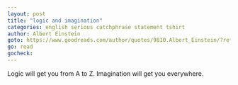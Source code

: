 ```yaml
---
layout: post
title: "logic and imagination"
categories: english serious catchphrase statement tshirt
author: Albert Einstein
goto: https://www.goodreads.com/author/quotes/9810.Albert_Einstein/?ref=speak.junglestar.org
go: read
gocheck:
---
```

Logic will get you from A to Z. Imagination will get you everywhere.
